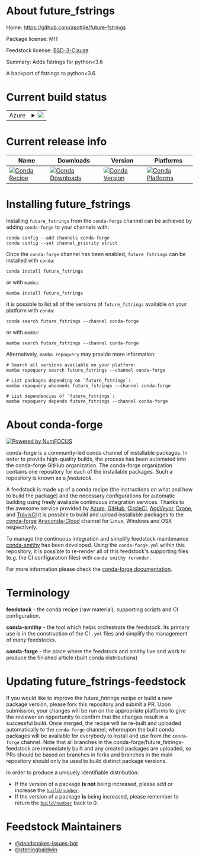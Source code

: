 About future_fstrings
=====================

Home: https://github.com/asottile/future-fstrings

Package license: MIT

Feedstock license: [BSD-3-Clause](https://github.com/conda-forge/future_fstrings-feedstock/blob/main/LICENSE.txt)

Summary: Adds fstrings for python<3.6

A backport of fstrings to python<3.6.


Current build status
====================


<table>
    
  <tr>
    <td>Azure</td>
    <td>
      <details>
        <summary>
          <a href="https://dev.azure.com/conda-forge/feedstock-builds/_build/latest?definitionId=340&branchName=main">
            <img src="https://dev.azure.com/conda-forge/feedstock-builds/_apis/build/status/future_fstrings-feedstock?branchName=main">
          </a>
        </summary>
        <table>
          <thead><tr><th>Variant</th><th>Status</th></tr></thead>
          <tbody><tr>
              <td>linux_64_python3.10.____cpython</td>
              <td>
                <a href="https://dev.azure.com/conda-forge/feedstock-builds/_build/latest?definitionId=340&branchName=main">
                  <img src="https://dev.azure.com/conda-forge/feedstock-builds/_apis/build/status/future_fstrings-feedstock?branchName=main&jobName=linux&configuration=linux_64_python3.10.____cpython" alt="variant">
                </a>
              </td>
            </tr><tr>
              <td>linux_64_python3.11.____cpython</td>
              <td>
                <a href="https://dev.azure.com/conda-forge/feedstock-builds/_build/latest?definitionId=340&branchName=main">
                  <img src="https://dev.azure.com/conda-forge/feedstock-builds/_apis/build/status/future_fstrings-feedstock?branchName=main&jobName=linux&configuration=linux_64_python3.11.____cpython" alt="variant">
                </a>
              </td>
            </tr><tr>
              <td>linux_64_python3.8.____73_pypy</td>
              <td>
                <a href="https://dev.azure.com/conda-forge/feedstock-builds/_build/latest?definitionId=340&branchName=main">
                  <img src="https://dev.azure.com/conda-forge/feedstock-builds/_apis/build/status/future_fstrings-feedstock?branchName=main&jobName=linux&configuration=linux_64_python3.8.____73_pypy" alt="variant">
                </a>
              </td>
            </tr><tr>
              <td>linux_64_python3.8.____cpython</td>
              <td>
                <a href="https://dev.azure.com/conda-forge/feedstock-builds/_build/latest?definitionId=340&branchName=main">
                  <img src="https://dev.azure.com/conda-forge/feedstock-builds/_apis/build/status/future_fstrings-feedstock?branchName=main&jobName=linux&configuration=linux_64_python3.8.____cpython" alt="variant">
                </a>
              </td>
            </tr><tr>
              <td>linux_64_python3.9.____73_pypy</td>
              <td>
                <a href="https://dev.azure.com/conda-forge/feedstock-builds/_build/latest?definitionId=340&branchName=main">
                  <img src="https://dev.azure.com/conda-forge/feedstock-builds/_apis/build/status/future_fstrings-feedstock?branchName=main&jobName=linux&configuration=linux_64_python3.9.____73_pypy" alt="variant">
                </a>
              </td>
            </tr><tr>
              <td>linux_64_python3.9.____cpython</td>
              <td>
                <a href="https://dev.azure.com/conda-forge/feedstock-builds/_build/latest?definitionId=340&branchName=main">
                  <img src="https://dev.azure.com/conda-forge/feedstock-builds/_apis/build/status/future_fstrings-feedstock?branchName=main&jobName=linux&configuration=linux_64_python3.9.____cpython" alt="variant">
                </a>
              </td>
            </tr><tr>
              <td>osx_64_python3.10.____cpython</td>
              <td>
                <a href="https://dev.azure.com/conda-forge/feedstock-builds/_build/latest?definitionId=340&branchName=main">
                  <img src="https://dev.azure.com/conda-forge/feedstock-builds/_apis/build/status/future_fstrings-feedstock?branchName=main&jobName=osx&configuration=osx_64_python3.10.____cpython" alt="variant">
                </a>
              </td>
            </tr><tr>
              <td>osx_64_python3.11.____cpython</td>
              <td>
                <a href="https://dev.azure.com/conda-forge/feedstock-builds/_build/latest?definitionId=340&branchName=main">
                  <img src="https://dev.azure.com/conda-forge/feedstock-builds/_apis/build/status/future_fstrings-feedstock?branchName=main&jobName=osx&configuration=osx_64_python3.11.____cpython" alt="variant">
                </a>
              </td>
            </tr><tr>
              <td>osx_64_python3.8.____73_pypy</td>
              <td>
                <a href="https://dev.azure.com/conda-forge/feedstock-builds/_build/latest?definitionId=340&branchName=main">
                  <img src="https://dev.azure.com/conda-forge/feedstock-builds/_apis/build/status/future_fstrings-feedstock?branchName=main&jobName=osx&configuration=osx_64_python3.8.____73_pypy" alt="variant">
                </a>
              </td>
            </tr><tr>
              <td>osx_64_python3.8.____cpython</td>
              <td>
                <a href="https://dev.azure.com/conda-forge/feedstock-builds/_build/latest?definitionId=340&branchName=main">
                  <img src="https://dev.azure.com/conda-forge/feedstock-builds/_apis/build/status/future_fstrings-feedstock?branchName=main&jobName=osx&configuration=osx_64_python3.8.____cpython" alt="variant">
                </a>
              </td>
            </tr><tr>
              <td>osx_64_python3.9.____73_pypy</td>
              <td>
                <a href="https://dev.azure.com/conda-forge/feedstock-builds/_build/latest?definitionId=340&branchName=main">
                  <img src="https://dev.azure.com/conda-forge/feedstock-builds/_apis/build/status/future_fstrings-feedstock?branchName=main&jobName=osx&configuration=osx_64_python3.9.____73_pypy" alt="variant">
                </a>
              </td>
            </tr><tr>
              <td>osx_64_python3.9.____cpython</td>
              <td>
                <a href="https://dev.azure.com/conda-forge/feedstock-builds/_build/latest?definitionId=340&branchName=main">
                  <img src="https://dev.azure.com/conda-forge/feedstock-builds/_apis/build/status/future_fstrings-feedstock?branchName=main&jobName=osx&configuration=osx_64_python3.9.____cpython" alt="variant">
                </a>
              </td>
            </tr><tr>
              <td>win_64_python3.10.____cpython</td>
              <td>
                <a href="https://dev.azure.com/conda-forge/feedstock-builds/_build/latest?definitionId=340&branchName=main">
                  <img src="https://dev.azure.com/conda-forge/feedstock-builds/_apis/build/status/future_fstrings-feedstock?branchName=main&jobName=win&configuration=win_64_python3.10.____cpython" alt="variant">
                </a>
              </td>
            </tr><tr>
              <td>win_64_python3.11.____cpython</td>
              <td>
                <a href="https://dev.azure.com/conda-forge/feedstock-builds/_build/latest?definitionId=340&branchName=main">
                  <img src="https://dev.azure.com/conda-forge/feedstock-builds/_apis/build/status/future_fstrings-feedstock?branchName=main&jobName=win&configuration=win_64_python3.11.____cpython" alt="variant">
                </a>
              </td>
            </tr><tr>
              <td>win_64_python3.8.____73_pypy</td>
              <td>
                <a href="https://dev.azure.com/conda-forge/feedstock-builds/_build/latest?definitionId=340&branchName=main">
                  <img src="https://dev.azure.com/conda-forge/feedstock-builds/_apis/build/status/future_fstrings-feedstock?branchName=main&jobName=win&configuration=win_64_python3.8.____73_pypy" alt="variant">
                </a>
              </td>
            </tr><tr>
              <td>win_64_python3.8.____cpython</td>
              <td>
                <a href="https://dev.azure.com/conda-forge/feedstock-builds/_build/latest?definitionId=340&branchName=main">
                  <img src="https://dev.azure.com/conda-forge/feedstock-builds/_apis/build/status/future_fstrings-feedstock?branchName=main&jobName=win&configuration=win_64_python3.8.____cpython" alt="variant">
                </a>
              </td>
            </tr><tr>
              <td>win_64_python3.9.____73_pypy</td>
              <td>
                <a href="https://dev.azure.com/conda-forge/feedstock-builds/_build/latest?definitionId=340&branchName=main">
                  <img src="https://dev.azure.com/conda-forge/feedstock-builds/_apis/build/status/future_fstrings-feedstock?branchName=main&jobName=win&configuration=win_64_python3.9.____73_pypy" alt="variant">
                </a>
              </td>
            </tr><tr>
              <td>win_64_python3.9.____cpython</td>
              <td>
                <a href="https://dev.azure.com/conda-forge/feedstock-builds/_build/latest?definitionId=340&branchName=main">
                  <img src="https://dev.azure.com/conda-forge/feedstock-builds/_apis/build/status/future_fstrings-feedstock?branchName=main&jobName=win&configuration=win_64_python3.9.____cpython" alt="variant">
                </a>
              </td>
            </tr>
          </tbody>
        </table>
      </details>
    </td>
  </tr>
</table>

Current release info
====================

| Name | Downloads | Version | Platforms |
| --- | --- | --- | --- |
| [![Conda Recipe](https://img.shields.io/badge/recipe-future_fstrings-green.svg)](https://anaconda.org/conda-forge/future_fstrings) | [![Conda Downloads](https://img.shields.io/conda/dn/conda-forge/future_fstrings.svg)](https://anaconda.org/conda-forge/future_fstrings) | [![Conda Version](https://img.shields.io/conda/vn/conda-forge/future_fstrings.svg)](https://anaconda.org/conda-forge/future_fstrings) | [![Conda Platforms](https://img.shields.io/conda/pn/conda-forge/future_fstrings.svg)](https://anaconda.org/conda-forge/future_fstrings) |

Installing future_fstrings
==========================

Installing `future_fstrings` from the `conda-forge` channel can be achieved by adding `conda-forge` to your channels with:

```
conda config --add channels conda-forge
conda config --set channel_priority strict
```

Once the `conda-forge` channel has been enabled, `future_fstrings` can be installed with `conda`:

```
conda install future_fstrings
```

or with `mamba`:

```
mamba install future_fstrings
```

It is possible to list all of the versions of `future_fstrings` available on your platform with `conda`:

```
conda search future_fstrings --channel conda-forge
```

or with `mamba`:

```
mamba search future_fstrings --channel conda-forge
```

Alternatively, `mamba repoquery` may provide more information:

```
# Search all versions available on your platform:
mamba repoquery search future_fstrings --channel conda-forge

# List packages depending on `future_fstrings`:
mamba repoquery whoneeds future_fstrings --channel conda-forge

# List dependencies of `future_fstrings`:
mamba repoquery depends future_fstrings --channel conda-forge
```


About conda-forge
=================

[![Powered by
NumFOCUS](https://img.shields.io/badge/powered%20by-NumFOCUS-orange.svg?style=flat&colorA=E1523D&colorB=007D8A)](https://numfocus.org)

conda-forge is a community-led conda channel of installable packages.
In order to provide high-quality builds, the process has been automated into the
conda-forge GitHub organization. The conda-forge organization contains one repository
for each of the installable packages. Such a repository is known as a *feedstock*.

A feedstock is made up of a conda recipe (the instructions on what and how to build
the package) and the necessary configurations for automatic building using freely
available continuous integration services. Thanks to the awesome service provided by
[Azure](https://azure.microsoft.com/en-us/services/devops/), [GitHub](https://github.com/),
[CircleCI](https://circleci.com/), [AppVeyor](https://www.appveyor.com/),
[Drone](https://cloud.drone.io/welcome), and [TravisCI](https://travis-ci.com/)
it is possible to build and upload installable packages to the
[conda-forge](https://anaconda.org/conda-forge) [Anaconda-Cloud](https://anaconda.org/)
channel for Linux, Windows and OSX respectively.

To manage the continuous integration and simplify feedstock maintenance
[conda-smithy](https://github.com/conda-forge/conda-smithy) has been developed.
Using the ``conda-forge.yml`` within this repository, it is possible to re-render all of
this feedstock's supporting files (e.g. the CI configuration files) with ``conda smithy rerender``.

For more information please check the [conda-forge documentation](https://conda-forge.org/docs/).

Terminology
===========

**feedstock** - the conda recipe (raw material), supporting scripts and CI configuration.

**conda-smithy** - the tool which helps orchestrate the feedstock.
                   Its primary use is in the construction of the CI ``.yml`` files
                   and simplify the management of *many* feedstocks.

**conda-forge** - the place where the feedstock and smithy live and work to
                  produce the finished article (built conda distributions)


Updating future_fstrings-feedstock
==================================

If you would like to improve the future_fstrings recipe or build a new
package version, please fork this repository and submit a PR. Upon submission,
your changes will be run on the appropriate platforms to give the reviewer an
opportunity to confirm that the changes result in a successful build. Once
merged, the recipe will be re-built and uploaded automatically to the
`conda-forge` channel, whereupon the built conda packages will be available for
everybody to install and use from the `conda-forge` channel.
Note that all branches in the conda-forge/future_fstrings-feedstock are
immediately built and any created packages are uploaded, so PRs should be based
on branches in forks and branches in the main repository should only be used to
build distinct package versions.

In order to produce a uniquely identifiable distribution:
 * If the version of a package **is not** being increased, please add or increase
   the [``build/number``](https://docs.conda.io/projects/conda-build/en/latest/resources/define-metadata.html#build-number-and-string).
 * If the version of a package **is** being increased, please remember to return
   the [``build/number``](https://docs.conda.io/projects/conda-build/en/latest/resources/define-metadata.html#build-number-and-string)
   back to 0.

Feedstock Maintainers
=====================

* [@deadsnakes-issues-bot](https://github.com/deadsnakes-issues-bot/)
* [@sterlingbaldwin](https://github.com/sterlingbaldwin/)

